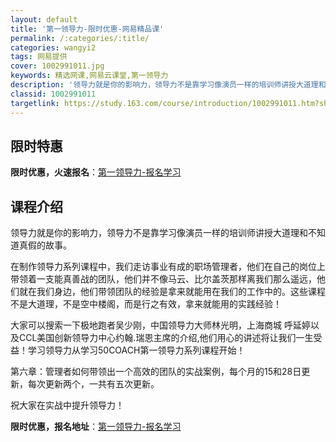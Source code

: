 ```yaml
---
layout: default
title: '第一领导力-限时优惠-网易精品课'
permalink: /:categories/:title/
categories: wangyi2
tags: 网易提供
cover: 1002991011.jpg
keywords: 精选网课,网易云课堂,第一领导力
description: '领导力就是你的影响力，领导力不是靠学习像演员一样的培训师讲授大道理和不知道真假的故事。在制作领导力系列课程中，我们走访事'
classid: 1002991011
targetlink: https://study.163.com/course/introduction/1002991011.htm?share=1&shareId=1025206652&utm_campaign=share&utm_medium=iphoneShare&utm_source=&utm_u=1025206652
---
```


## 限时特惠

**限时优惠，火速报名**：[第一领导力-报名学习](https://study.163.com/course/introduction/1002991011.htm?share=1&shareId=1025206652&utm_campaign=share&utm_medium=iphoneShare&utm_source=&utm_u=1025206652)

## 课程介绍

领导力就是你的影响力，领导力不是靠学习像演员一样的培训师讲授大道理和不知道真假的故事。

在制作领导力系列课程中，我们走访事业有成的职场管理者，他们在自己的岗位上带领着一支能真善战的团队，他们并不像马云、比尔盖茨那样离我们那么遥远，他们就在我们身边，他们带领团队的经验是拿来就能用在我们的工作中的。这些课程不是大道理，不是空中楼阁，而是行之有效，拿来就能用的实践经验！

大家可以搜索一下极地跑者吴少刚，中国领导力大师林光明，上海商城 呼延婷以及CCL美国创新领导力中心约翰.瑞恩主席的介绍,他们用心的讲述将让我们一生受益！学习领导力从学习50COACH第一领导力系列课程开始！



第六章：管理者如何带领出一个高效的团队的实战案例，每个月的15和28日更新，每次更新两个，一共有五次更新。

祝大家在实战中提升领导力！

**限时优惠，报名地址**：[第一领导力-报名学习](https://study.163.com/course/introduction/1002991011.htm?share=1&shareId=1025206652&utm_campaign=share&utm_medium=iphoneShare&utm_source=&utm_u=1025206652)

